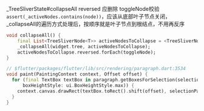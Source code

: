_TreeSliverState#collapseAll reversed 应删除
toggleNode校验`assert(_activeNodes.contains(node))`，应该从底部叶子节点关闭，
_collapseAll的遍历方式处理后，按顺序就是叶子节点到根结点，不用再反序
```dart
void collapseAll() {
    final List<TreeSliverNode<T>> activeNodesToCollapse = <TreeSliverNode<T>>[];
    _collapseAll(widget.tree, activeNodesToCollapse);
    activeNodesToCollapse.reversed.forEach(toggleNode);
}
```


```dart
// $flutter/packages/flutter/lib/src/rendering/paragraph.dart:3534
void paint(PaintingContext context, Offset offset) {
  for (final TextBox textBox in paragraph.getBoxesForSelection(selection,
      boxHeightStyle: ui.BoxHeightStyle.max)) {
    context.canvas.drawRect(textBox.toRect().shift(offset), selectionPaint);
  }
}
```
